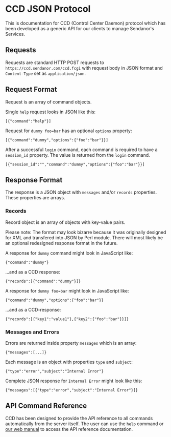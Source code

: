 
CCD JSON Protocol
=================

This is documentation for CCD (Control Center Daemon) protocol which has been 
developed as a generic API for our clients to manage Sendanor's Services.

Requests
--------

Requests are standard HTTP POST requests to `https://ccd.sendanor.com/ccd.fcgi` with 
request body in JSON format and `Content-Type` set as `application/json`.

Request Format
--------------

Request is an array of command objects.

Single `help` request looks in JSON like this:

	[{"command":"help"}]

Request for `dummy foo=bar` has an optional `options` property:

	[{"command":"dummy","options":{"foo":"bar"}}]

After a successful `login` command, each command is required to have a `session_id` property. The value is returned from the `login` command.

	[{"session_id":"","command":"dummy","options":{"foo":"bar"}}]

Response Format
---------------

The response is a JSON object with `messages` and/or `records` properties. These 
properties are arrays.

### Records

Record object is an array of objects with key-value pairs.

Please note: The format may look bizarre because it was originally designed for 
XML and transfered into JSON by Perl module. There will most likely be an 
optional redesigned response format in the future.

A response for `dummy` command might look in JavaScript like:

	{"command":"dummy"}

...and as a CCD response:

	{"records":[{"command":"dummy"}]}

A response for `dummy foo=bar` might look in JavaScript like:

	{"command":"dummy","options":{"foo":"bar"}}

...and as a CCD-response:

	{"records":[{"key1":"value1"},{"key2":{"foo":"bar"}}]}

### Messages and Errors

Errors are returned inside property `messages` which is an array:

	{"messages":[...]}

Each message is an object with properties `type` and `subject`:

	{"type":"error","subject":"Internal Error"}

Complete JSON response for `Internal Error` might look like this:

	{"messages":[{"type":"error","subject":"Internal Error"}]}

API Command Reference
---------------------

CCD has been designed to provide the API reference to all commands 
automatically from the server itself. The user can use the `help` command or 
[our web manual](https://ccdmanual.sendanor.com/) to access the API reference 
documentation.
